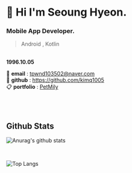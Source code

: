 # 🤗 Hi I'm Seoung Hyeon.


### Mobile App Developer. 
> Android , Kotlin 

<!-- 🌱 I’m currently learning 
🙋🏻‍♂️ **Profile** : [Notion Profile](https://melon-snake-63f.notion.site/Legend-ff23a9b65f6743dc8aef70e8cb852d2d) <br><br>
🌊 **Contact** : tpwnd103502@naver.com <br><br>
 -->

<br> **1996.10.05** <br>
<!-- 🙋🏻‍♂️ **profile** : [Notion Profile](https://melon-snake-63f.notion.site/Seoung-Hyeon-025a46f5d6f2472da8e23d0ab045afb5)<br> -->
🌊 **email** :  tpwnd103502@naver.com<br>
🌟 **github** : https://github.com/kimq1005<br>
📋 **portfolio** : [PetMily](https://github.com/kimq1005/PETMILLY_CLIENT)<br>
<!-- 💻 **project** : [Your_PreciousTime](https://github.com/kimq1005/YourPrecious_Time-final-) , [TableOrder](https://github.com/kimq1005/TableOrder) -->

<br><br>



## Github Stats

![Anurag's github stats](https://github-readme-stats.vercel.app/api?username=kimq1005&show_icons=true&theme=tokyonight)

<br>

![Top Langs](https://github-readme-stats.vercel.app/api/top-langs/?username=kimq1005&layout=compact&theme=tokyonight)










<!---
kimq1005/kimq1005 is a ✨ special ✨ repository because its `README.md` (this file) appears on your GitHub profile.
You can click the Preview link to take a look at your changes.
--->
